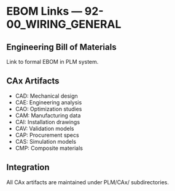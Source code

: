 # EBOM Links — 92-00_WIRING_GENERAL

## Engineering Bill of Materials

Link to formal EBOM in PLM system.

## CAx Artifacts
- CAD: Mechanical design
- CAE: Engineering analysis
- CAO: Optimization studies
- CAM: Manufacturing data
- CAI: Installation drawings
- CAV: Validation models
- CAP: Procurement specs
- CAS: Simulation models
- CMP: Composite materials

## Integration
All CAx artifacts are maintained under PLM/CAx/ subdirectories.

